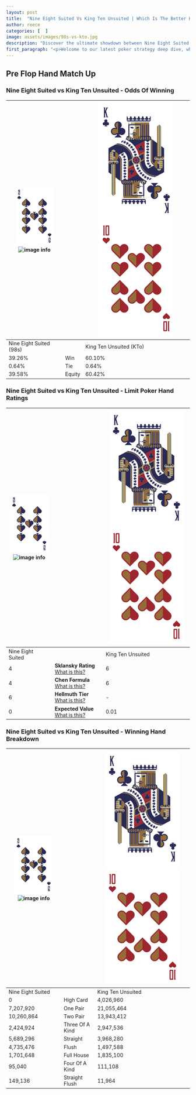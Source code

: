 ```yaml
---
layout: post
title:  "Nine Eight Suited Vs King Ten Unsuited | Which Is The Better Hand In Poker? A Complete Guide"
author: reece
categories: [  ]
image: assets/images/98s-vs-kto.jpg
description: "Discover the ultimate showdown between Nine Eight Suited and King Ten Unsuited in poker! Uncover the odds, strategies, and scenarios where one hand triumphs over the other. Get ready to up your poker game with this thrilling analysis."
first_paragraph: "<p>Welcome to our latest poker strategy deep dive, where we're pitting two distinct hands against each other in a high-stakes showdown: Nine Eight Suited vs King Ten Unsuited.</p><p>In the dynamic world of poker, every decision counts, and knowing which hand holds the upper hand is key to your success at the table.</p><p>In this article, we'll dissect these two hands, explore the scenarios where one dominates the other, and equip you with the knowledge to make strategic choices that can tip the odds in your favor.</p><p>Get ready to unravel the intriguing dynamics of these poker hands and elevate your game to new heights.</p>"
---
```




[comment]: # (sp0)

## Pre Flop Hand Match Up

<div class="table hand-ratings" markdown="1"> 



### Nine Eight Suited vs King Ten Unsuited - Odds Of Winning


    
| ![image info](assets/images/hand1/9.png) ![image info](assets/images/hand1/8s.png) |  | ![image info](assets/images/hand2/K.png) ![image info](assets/images/hand2/To.png) |
| -------- | -------- | -------- |
| Nine Eight Suited (98s) |  | King Ten Unsuited (KTo) |
| 39.26% | Win | 60.10% |
| 0.64% | Tie | 0.64% |
| 39.58% | Equity | 60.42% |




[comment]: # (sp1)



### Nine Eight Suited vs King Ten Unsuited - Limit Poker Hand Ratings


    
| ![image info](assets/images/hand1/9.png) ![image info](assets/images/hand1/8s.png) |  | ![image info](assets/images/hand2/K.png) ![image info](assets/images/hand2/To.png) |
| -------- | -------- | -------- |
| Nine Eight Suited |  | King Ten Unsuited |
| 4 | **Sklansky Rating** [What is this?](/sklansky-rating-explained) | 6 |
| 4 | **Chen Formula** [What is this?](/chen-formula-explained) | 6 |
| 6 | **Hellmuth Tier** [What is this?](/Hellmuth-tier-explained) | - |
| 0 | **Expected Value** [What is this?](/expected-value-explained) | 0.01 |




[comment]: # (sp2)



### Nine Eight Suited vs King Ten Unsuited - Winning Hand Breakdown


    
| ![image info](assets/images/hand1/9.png) ![image info](assets/images/hand1/8s.png) |  | ![image info](assets/images/hand2/K.png) ![image info](assets/images/hand2/To.png) |
| -------- | -------- | -------- |
| Nine Eight Suited |  | King Ten Unsuited |
| 0 | High Card | 4,026,960 |
| 7,207,920 | One Pair | 21,055,464 |
| 10,260,864 | Two Pair | 13,943,412 |
| 2,424,924 | Three Of A Kind | 2,947,536 |
| 5,689,296 | Straight | 3,968,280 |
| 4,735,476 | Flush | 1,497,588 |
| 1,701,648 | Full House | 1,835,100 |
| 95,040 | Four Of A Kind | 111,108 |
| 149,136 | Straight Flush | 11,964 |




[comment]: # (sp3)



</div>

[comment]: # (sp4)



[comment]: # (sp5)

